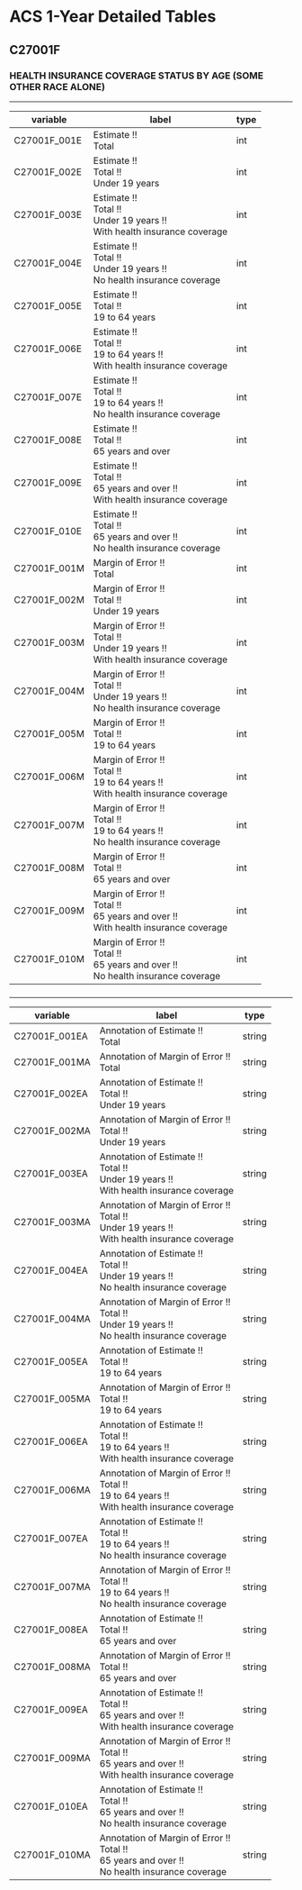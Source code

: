 # ACS 1-Year Detailed Tables

## C27001F

### HEALTH INSURANCE COVERAGE STATUS BY AGE (SOME OTHER RACE ALONE)

___

| variable | label | type |
| ----- | ----- | ----- |
| C27001F_001E | Estimate !!<br>Total | int |
| C27001F_002E | Estimate !!<br>Total !!<br>Under 19 years | int |
| C27001F_003E | Estimate !!<br>Total !!<br>Under 19 years !!<br>With health insurance coverage | int |
| C27001F_004E | Estimate !!<br>Total !!<br>Under 19 years !!<br>No health insurance coverage | int |
| C27001F_005E | Estimate !!<br>Total !!<br>19 to 64 years | int |
| C27001F_006E | Estimate !!<br>Total !!<br>19 to 64 years !!<br>With health insurance coverage | int |
| C27001F_007E | Estimate !!<br>Total !!<br>19 to 64 years !!<br>No health insurance coverage | int |
| C27001F_008E | Estimate !!<br>Total !!<br>65 years and over | int |
| C27001F_009E | Estimate !!<br>Total !!<br>65 years and over !!<br>With health insurance coverage | int |
| C27001F_010E | Estimate !!<br>Total !!<br>65 years and over !!<br>No health insurance coverage | int |
| C27001F_001M | Margin of Error !!<br>Total | int |
| C27001F_002M | Margin of Error !!<br>Total !!<br>Under 19 years | int |
| C27001F_003M | Margin of Error !!<br>Total !!<br>Under 19 years !!<br>With health insurance coverage | int |
| C27001F_004M | Margin of Error !!<br>Total !!<br>Under 19 years !!<br>No health insurance coverage | int |
| C27001F_005M | Margin of Error !!<br>Total !!<br>19 to 64 years | int |
| C27001F_006M | Margin of Error !!<br>Total !!<br>19 to 64 years !!<br>With health insurance coverage | int |
| C27001F_007M | Margin of Error !!<br>Total !!<br>19 to 64 years !!<br>No health insurance coverage | int |
| C27001F_008M | Margin of Error !!<br>Total !!<br>65 years and over | int |
| C27001F_009M | Margin of Error !!<br>Total !!<br>65 years and over !!<br>With health insurance coverage | int |
| C27001F_010M | Margin of Error !!<br>Total !!<br>65 years and over !!<br>No health insurance coverage | int |
### 

___

| variable | label | type |
| ----- | ----- | ----- |
| C27001F_001EA | Annotation of Estimate !!<br>Total | string |
| C27001F_001MA | Annotation of Margin of Error !!<br>Total | string |
| C27001F_002EA | Annotation of Estimate !!<br>Total !!<br>Under 19 years | string |
| C27001F_002MA | Annotation of Margin of Error !!<br>Total !!<br>Under 19 years | string |
| C27001F_003EA | Annotation of Estimate !!<br>Total !!<br>Under 19 years !!<br>With health insurance coverage | string |
| C27001F_003MA | Annotation of Margin of Error !!<br>Total !!<br>Under 19 years !!<br>With health insurance coverage | string |
| C27001F_004EA | Annotation of Estimate !!<br>Total !!<br>Under 19 years !!<br>No health insurance coverage | string |
| C27001F_004MA | Annotation of Margin of Error !!<br>Total !!<br>Under 19 years !!<br>No health insurance coverage | string |
| C27001F_005EA | Annotation of Estimate !!<br>Total !!<br>19 to 64 years | string |
| C27001F_005MA | Annotation of Margin of Error !!<br>Total !!<br>19 to 64 years | string |
| C27001F_006EA | Annotation of Estimate !!<br>Total !!<br>19 to 64 years !!<br>With health insurance coverage | string |
| C27001F_006MA | Annotation of Margin of Error !!<br>Total !!<br>19 to 64 years !!<br>With health insurance coverage | string |
| C27001F_007EA | Annotation of Estimate !!<br>Total !!<br>19 to 64 years !!<br>No health insurance coverage | string |
| C27001F_007MA | Annotation of Margin of Error !!<br>Total !!<br>19 to 64 years !!<br>No health insurance coverage | string |
| C27001F_008EA | Annotation of Estimate !!<br>Total !!<br>65 years and over | string |
| C27001F_008MA | Annotation of Margin of Error !!<br>Total !!<br>65 years and over | string |
| C27001F_009EA | Annotation of Estimate !!<br>Total !!<br>65 years and over !!<br>With health insurance coverage | string |
| C27001F_009MA | Annotation of Margin of Error !!<br>Total !!<br>65 years and over !!<br>With health insurance coverage | string |
| C27001F_010EA | Annotation of Estimate !!<br>Total !!<br>65 years and over !!<br>No health insurance coverage | string |
| C27001F_010MA | Annotation of Margin of Error !!<br>Total !!<br>65 years and over !!<br>No health insurance coverage | string |

